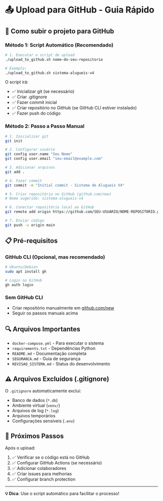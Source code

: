 # 📤 Upload para GitHub - Guia Rápido

## 🚀 Como subir o projeto para GitHub

### Método 1: Script Automático (Recomendado)

```bash
# 1. Executar o script de upload
./upload_to_github.sh nome-do-seu-repositorio

# Exemplo:
./upload_to_github.sh sistema-alugueis-v4
```

O script irá:
- ✅ Inicializar git (se necessário)
- ✅ Criar .gitignore
- ✅ Fazer commit inicial
- ✅ Criar repositório no GitHub (se GitHub CLI estiver instalado)
- ✅ Fazer push do código

### Método 2: Passo a Passo Manual

```bash
# 1. Inicializar git
git init

# 2. Configurar usuário
git config user.name "Seu Nome"
git config user.email "seu-email@example.com"

# 3. Adicionar arquivos
git add .

# 4. Fazer commit
git commit -m "Initial commit - Sistema de Alugueis V4"

# 5. Criar repositório no GitHub (github.com/new)
# Nome sugerido: sistema-alugueis-v4

# 6. Conectar repositório local ao GitHub
git remote add origin https://github.com/SEU-USUARIO/NOME-REPOSITORIO.git

# 7. Enviar código
git push -u origin main
```

## 📋 Pré-requisitos

### GitHub CLI (Opcional, mas recomendado)
```bash
# Ubuntu/Debian
sudo apt install gh

# Login no GitHub
gh auth login
```

### Sem GitHub CLI
- Criar repositório manualmente em [github.com/new](https://github.com/new)
- Seguir os passos manuais acima

## 🔍 Arquivos Importantes

- `docker-compose.yml` - Para executar o sistema
- `requirements.txt` - Dependências Python
- `README.md` - Documentação completa
- `SEGURANCA.md` - Guia de segurança
- `REVISAO_SISTEMA.md` - Status do desenvolvimento

## ⚠️ Arquivos Excluídos (.gitignore)

O `.gitignore` automaticamente exclui:
- Banco de dados (`*.db`)
- Ambiente virtual (`venv/`)
- Arquivos de log (`*.log`)
- Arquivos temporários
- Configurações sensíveis (`.env`)

## 🎯 Próximos Passos

Após o upload:
1. ✅ Verificar se o código está no GitHub
2. ✅ Configurar GitHub Actions (se necessário)
3. ✅ Adicionar colaboradores
4. ✅ Criar issues para melhorias
5. ✅ Configurar branch protection

---

**💡 Dica**: Use o script automático para facilitar o processo!